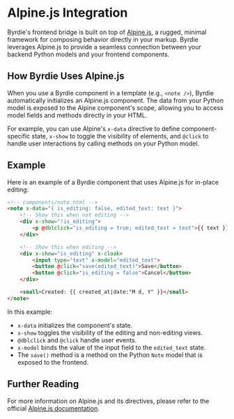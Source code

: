 # Alpine.js Integration

Byrdie's frontend bridge is built on top of [Alpine.js](https://alpinejs.dev/), a rugged, minimal framework for composing behavior directly in your markup. Byrdie leverages Alpine.js to provide a seamless connection between your backend Python models and your frontend components.

## How Byrdie Uses Alpine.js

When you use a Byrdie component in a template (e.g., `<note />`), Byrdie automatically initializes an Alpine.js component. The data from your Python model is exposed to the Alpine component's scope, allowing you to access model fields and methods directly in your HTML.

For example, you can use Alpine's `x-data` directive to define component-specific state, `x-show` to toggle the visibility of elements, and `@click` to handle user interactions by calling methods on your Python model.

## Example

Here is an example of a Byrdie component that uses Alpine.js for in-place editing:

```html
<!-- components/note.html -->
<note x-data="{ is_editing: false, edited_text: text }">
    <!-- Show this when not editing -->
    <div x-show="!is_editing">
        <p @dblclick="is_editing = true; edited_text = text">{{ text }}</p>
    </div>

    <!-- Show this when editing -->
    <div x-show="is_editing" x-cloak>
        <input type="text" x-model="edited_text">
        <button @click="save(edited_text)">Save</button>
        <button @click="is_editing = false">Cancel</button>
    </div>

    <small>Created: {{ created_at|date:"M d, Y" }}</small>
</note>
```

In this example:
- `x-data` initializes the component's state.
- `x-show` toggles the visibility of the editing and non-editing views.
- `@dblclick` and `@click` handle user events.
- `x-model` binds the value of the input field to the `edited_text` state.
- The `save()` method is a method on the Python `Note` model that is exposed to the frontend.

## Further Reading

For more information on Alpine.js and its directives, please refer to the official [Alpine.js documentation](https://alpinejs.dev/).
